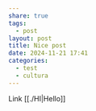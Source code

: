 ```yaml
---
share: true
tags:
  - post
layout: post
title: Nice post
date: 2024-11-21 17:41
categories:
  - test
  - cultura
---
```



Link [[./HI|Hello]]
